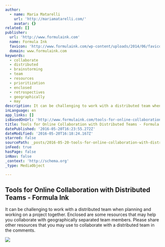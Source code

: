 ```yaml
---
author:
  - name: Maria Matarelli
    url: 'http://mariamatarelli.com/'
    avatar: {}
related: []
publisher:
  url: 'http://www.formulaink.com'
  name: Formula Ink
  favicon: 'http://www.formulaink.com/wp-content/uploads/2014/06/favicon.ico'
  domain: www.formulaink.com
keywords:
  - collaborate
  - distributed
  - brainstorming
  - team
  - resources
  - prioritization
  - enclosed
  - retrospectives
  - geographically
  - may
description: It can be challenging to work with a distributed team when planning and working on a project together. Enclosed are some resources that may help you collaborate with geographically separated team members. Please share other resources that you may use to collaborate with a distributed team in the comments.
inLanguage: en
app_links: []
isBasedOnUrl: 'http://www.formulaink.com/tools-for-online-collaboration/'
title: Tools for Online Collaboration with Distributed Teams - Formula Ink
datePublished: '2016-05-20T16:23:55.272Z'
dateModified: '2016-05-20T16:18:24.167Z'
starred: false
sourcePath: _posts/2016-05-20-tools-for-online-collaboration-with-distributed-teams-form.md
inFeed: true
hasPage: false
inNav: false
_context: 'http://schema.org'
_type: MediaObject

---
```

<article style=""><h1>Tools for Online Collaboration with Distributed Teams - Formula Ink</h1><p>It can be challenging to work with a distributed team when planning and working on a project together. Enclosed are some resources that may help you collaborate with geographically separated team members. Please share other resources that you may use to collaborate with a distributed team in the comments.</p><img src="http://www.formulaink.com/wp-content/uploads/2016/04/Distributed-Teams.jpg" /></article>